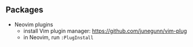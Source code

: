 ## Packages
  * Neovim plugins
    * install Vim plugin manager: https://github.com/junegunn/vim-plug
    * in Neovim, run `:PlugInstall`
